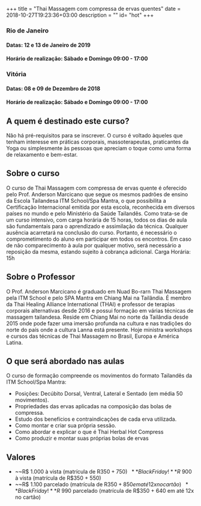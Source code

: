 +++
title = "Thai Massagem com compressa de ervas quentes"
date = 2018-10-27T19:23:36+03:00
description = ""
id= "hot"
+++

### Rio de Janeiro
#### Datas: 12  e 13 de Janeiro de 2019
#### Horário de realização: Sábado e Domingo 09:00 - 17:00

### Vitória
#### Datas: 08 e 09 de Dezembro de 2018 
#### Horário de realização: Sábado e Domingo 09:00 - 17:00 

## A quem é destinado este curso?
Não há pré-requisitos para se inscrever. O curso é voltado àqueles que tenham interesse em práticas corporais, massoterapeutas, praticantes da Yoga ou simplesmente às pessoas que apreciam o toque como uma forma de relaxamento e bem-estar.

## Sobre o curso
O curso de Thai Massagem com compressa de ervas quente é oferecido pelo Prof. Anderson Marcicano que segue os mesmos padrões de ensino da Escola Tailandesa ITM School/Spa Mantra, o que possibilita a Certificação Internacional emitida por esta escola, reconhecida em diversos países no mundo e pelo Ministério da Saúde Tailandês.
Como trata-se de um curso intensivo, com carga horária de 15 horas, todos os dias de aula são fundamentais para o aprendizado e assimilação da técnica. Qualquer ausência acarretará na conclusão do curso. Portanto, é necessário o comprometimento do aluno em participar em todos os encontros.
Em caso de não comparecimento à aula por qualquer motivo, será necessário a reposição da mesma, estando sujeito à cobrança adicional.
Carga Horária: 15h

## Sobre o Professor
O Prof. Anderson Marcicano é graduado em Nuad Bo-rarn Thai Massagem pela ITM School e pelo SPA Mantra em Chiang Mai na Tailândia. É membro da Thai Healing Alliance International (THAI) e professor de terapias corporais alternativas desde 2016 e possui formação em várias técnicas de massagem tailandesa. Reside em Chiang Mai no norte da Tailândia desde 2015 onde pode fazer uma imersão profunda na cultura e nas tradições do norte do país onde a cultura Lanna está presente. Hoje ministra workshops e cursos das técnicas de Thai Massagem no Brasil, Europa e América Latina.

## O que será abordado nas aulas
O curso de formação compreende os movimentos do formato Tailandês da ITM School/Spa Mantra:
- Posições: Decúbito Dorsal, Ventral, Lateral e Sentado (em média 50 movimentos).
- Propriedades das ervas aplicadas na composição das bolas de compressa.
- Estudo dos benefícios e contraindicações de cada erva utilizada.
- Como montar e criar sua própria sessão.
- Como abordar e explicar o que é Thai Herbal Hot Compress
- Como produzir e montar suas próprias bolas de ervas


## Valores 
- ~~R$ 1.000 à vista (matrícula de R$350 + 750)~~ **Black Friday!**  
R$ 900 à vista (matrícula de R$350 + 550)
- ~~R$ 1.100 parcelado (matrícula de R$350 + 850 em até 12x no cartão)~~ **Black Friday!**  
R$ 990 parcelado (matrícula de R$350 + 640 em até 12x no cartão)